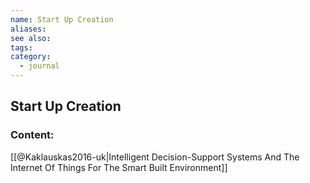 ```yaml
---
name: Start Up Creation
aliases:
see also:
tags:
category:
  - journal
---
```


## Start Up Creation

### Content:
[[@Kaklauskas2016-uk|Intelligent Decision-Support Systems And The Internet Of Things For The Smart Built Environment]]